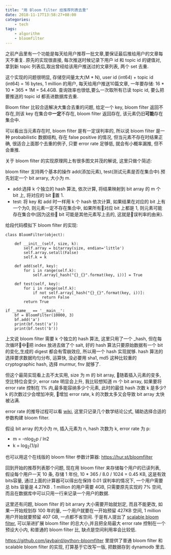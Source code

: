 ```yaml
---
title: "用 Bloom filter 给推荐列表去重"
date: 2018-11-17T13:58:27+08:00
categories:
    - tech
tags:
    - algorithm
    - bloomfilter
---
```



之前产品里有一个功能是每天给用户推荐一批文章,要保证最后推给用户的文章每天不重复. 原先的实现很直接, 每次推送时候记录下用户 id 和 topic id 的键值对, 拿到新 topic 列表后,取出曾经给该用户推送过的文章列表, 两个 set 去重. 

这个实现的问题很明显, 存储空间量太大(M * N), user id (int64) + topic id (int64) = 16 bytes, 1 million 的用户, 每天给用户推送10篇文章, 一年要存储: 16 * 10 * 365 * 1M = 54.4GB. 查询效率也很低,要么一次取所有已读 topic id, 要么把要推送的 topic id 都丢进数据库去重.

Bloom filter 比较合适解决大集合去重的问题, 给定一个 key, bloom filter 返回不存在,则该 key 在集合中**一定**不存在, bloom filter 返回存在, 该元素仍旧**可能**存在集合中.

可以看出当元素存在时, bloom filter 是有一定误判率的, 所以说 bloom filter 是一种 probabilistic 数据结构, 存在 false positive 的情况, 但当元素不存在时结果正确, 很适合上面那个去重的例子, 只要 error rate 足够低, 就会有小概率漏推, 但不会重推.

关于 bloom filter 的实现原理网上有很多图文并茂的解说, 这里只做个简述:

bloom filter 支持两个基本的操作 add(添加元素), test(测试元素是否在集合中).预先划定一个 bit arrary, 大小为 m.

- add:选择 k 个独立的 hash 算法, 依次计算, 将结果映射到 bit array 的 m 个 bit 上, 将对应的 bit 置 1.
- test: 将 key 和 add 时一样用 k 个 hash 依次计算, 如果结果在对应的 bit 上有一个为0, 则元素一定不存在集合中, 如果所有对应 bit 上都是 1, 则元素可能存在集合中(因为这些 bit 可能是其他元素写上去的, 这就是误判率的由来).

给段代码模拟下 bloom filter 的实现:


    class BloomFilter(object):

        def __init__(self, size, k):
            self.array = bitarray(size, endian='little')
            self.array.setall(False)
            self.k = k

        def add(self, key):
            for i in range(self.k):
                self.array[_hash("{}_{}".format(key, i))] = True

        def test(self, key):
            for i in range(self.k):
                if not self.array[_hash("{}_{}".format(key, i))]:
                    return False
            return True

    if __name__ == '__main__':
        bf = BloomFilter(10000, 3)
        bf.add('a')
        print(bf.test('a'))
        print(bf.test('b'))

上文说 bloom filter 需要 k 个独立的 hash 算法, 这里只用了一个 _hash, 但在每次循环中把 index 放进去做了个 salt, 好的 hash 算法只要原始数据有一个 bit 的变化,生成的 digest 都会有雪崩效应, 所以用一个 hash 实现就够. hash 算法的选择要求数据均匀分布, 运算快, 没必要用 sha1, md5 这种比较重的 cryptographic hash, 选择 murmur, fnv 就够了. 

但这个最简实现看上去不太实用, size 为 m 的 bit array, 随着插入元素的变多, 空比特位会变少, error rate 明显会上升, 我比较想知道 m 个 bit array, 如果要将 error rate 控制在 1% 内,最多能容纳多少个元素, 此时的最佳 hash 次数 k 是多少? k 的次数过少会增加冲突, 增加 error rate, k 的次数太多又会导致 bit array 太快被沾满.

error rate 的推导过程可以看 [wiki](https://en.wikipedia.org/wiki/Bloom_filter#Probability_of_false_positives), 这里只记录几个数学结论公式, 辅助选择合适的参数构建 bloom filter.

假设 bit array 的大小为 m, 插入元素为 n, hash 次数为 k, error rate 为 p:

- m = -nlog<sub>2</sub>p / ln2
- k = log<sub>2</sub>(1/p)

也可以用这个在线版的 bloom filter 参数计算器: https://hur.st/bloomfilter

回到开始的推荐列表那个问题, 现在用 bloom filter 来存储每个用户的已读列表, 假设每个用户一天 10 条, 存储 1 年份, 10 * 365  / 8.0 / 1024 = 0.45 KB, 这是有效bits容量, 通过上面的计算器可以得出在保持 0.01 误判率的情况下, 一个用户需要总 bits 容量是 4.27KB . 1 million 的用户需要 4GB, 只需要原先实现的 7% 空间, 而且在数据库中可以只用一行来记录一个用户的数据.

这里还有问题, bloom filter 的 bit arrary 大小需要开始就划定, 而且不能更改, 如果一开始规划存 100 年的量, 一个用户就要在一开始预留 427KB 空间, 1 million 用户开始就要预留 407 GB, 一点都不省空间. 于是有人提出了 [scalable bloom filter](http://gsd.di.uminho.pt/members/cbm/ps/dbloom.pdf), 可以渐进扩展 bloom filter 的总大小,并且把全局最大 error rate 控制在一个预设大小内, 和普通的 bloom filter 比, 缺点是空间利用率会比较低.

https://github.com/jaybaird/python-bloomfilter  里提供了普通 bloom filter 和 scalable bloom filter 的实现, 打算基于它改写一版, 把数据存到 dynamodb 里去.
